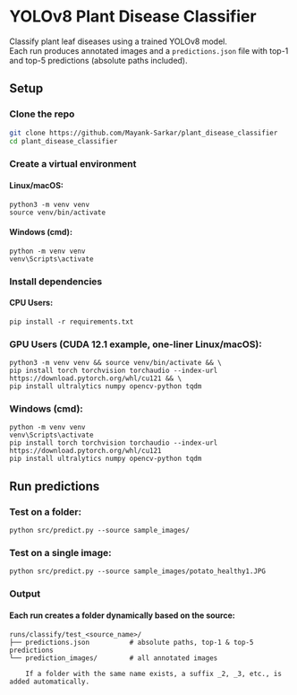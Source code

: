 # YOLOv8 Plant Disease Classifier

Classify plant leaf diseases using a trained YOLOv8 model.  
Each run produces annotated images and a `predictions.json` file with top-1 and top-5 predictions (absolute paths included).

## Setup

### Clone the repo
```bash
git clone https://github.com/Mayank-Sarkar/plant_disease_classifier
cd plant_disease_classifier
```
### Create a virtual environment

#### Linux/macOS:
```
python3 -m venv venv
source venv/bin/activate
```
#### Windows (cmd):
```
python -m venv venv
venv\Scripts\activate
```
### Install dependencies

#### CPU Users:
```
pip install -r requirements.txt
```

### GPU Users (CUDA 12.1 example, one-liner Linux/macOS):

```
python3 -m venv venv && source venv/bin/activate && \
pip install torch torchvision torchaudio --index-url https://download.pytorch.org/whl/cu121 && \
pip install ultralytics numpy opencv-python tqdm
```
### Windows (cmd):
```
python -m venv venv
venv\Scripts\activate
pip install torch torchvision torchaudio --index-url https://download.pytorch.org/whl/cu121
pip install ultralytics numpy opencv-python tqdm
```
## Run predictions

### Test on a folder:
```
python src/predict.py --source sample_images/
```
### Test on a single image:
```
python src/predict.py --source sample_images/potato_healthy1.JPG
```
### Output

#### Each run creates a folder dynamically based on the source:

```
runs/classify/test_<source_name>/
├── predictions.json          # absolute paths, top-1 & top-5 predictions
└── prediction_images/        # all annotated images

    If a folder with the same name exists, a suffix _2, _3, etc., is added automatically.
```

